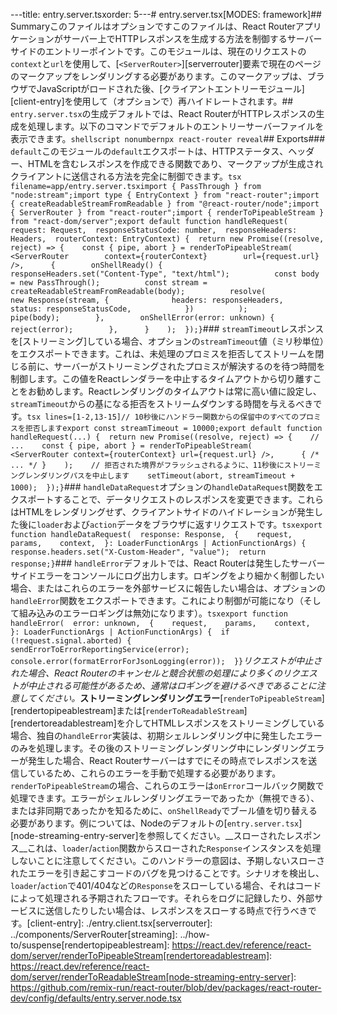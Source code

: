 ---title: entry.server.tsxorder: 5---# entry.server.tsx[MODES: framework]## Summary<docs-info>このファイルはオプションです</docs-info>このファイルは、React Routerアプリケーションがサーバー上でHTTPレスポンスを生成する方法を制御するサーバーサイドのエントリーポイントです。このモジュールは、現在のリクエストの`context`と`url`を使用して、[`<ServerRouter>`][serverrouter]要素で現在のページのマークアップをレンダリングする必要があります。このマークアップは、ブラウザでJavaScriptがロードされた後、[クライアントエントリーモジュール][client-entry]を使用して（オプションで）再ハイドレートされます。## `entry.server.tsx`の生成デフォルトでは、React RouterがHTTPレスポンスの生成を処理します。以下のコマンドでデフォルトのエントリーサーバーファイルを表示できます。```shellscript nonumbernpx react-router reveal```## Exports### `default`このモジュールの`default`エクスポートは、HTTPステータス、ヘッダー、HTMLを含むレスポンスを作成できる関数であり、マークアップが生成されクライアントに送信される方法を完全に制御できます。```tsx filename=app/entry.server.tsximport { PassThrough } from "node:stream";import type { EntryContext } from "react-router";import { createReadableStreamFromReadable } from "@react-router/node";import { ServerRouter } from "react-router";import { renderToPipeableStream } from "react-dom/server";export default function handleRequest(  request: Request,  responseStatusCode: number,  responseHeaders: Headers,  routerContext: EntryContext) {  return new Promise((resolve, reject) => {    const { pipe, abort } = renderToPipeableStream(      <ServerRouter        context={routerContext}        url={request.url}      />,      {        onShellReady() {          responseHeaders.set("Content-Type", "text/html");          const body = new PassThrough();          const stream =            createReadableStreamFromReadable(body);          resolve(            new Response(stream, {              headers: responseHeaders,              status: responseStatusCode,            })          );          pipe(body);        },        onShellError(error: unknown) {          reject(error);        },      }    );  });}```### `streamTimeout`レスポンスを[ストリーミング]している場合、オプションの`streamTimeout`値（ミリ秒単位）をエクスポートできます。これは、未処理のプロミスを拒否してストリームを閉じる前に、サーバーがストリーミングされたプロミスが解決するのを待つ時間を制御します。この値をReactレンダラーを中止するタイムアウトから切り離すことをお勧めします。Reactレンダリングのタイムアウトは常に高い値に設定し、`streamTimeout`からの基になる拒否をストリームダウンする時間を与えるべきです。```tsx lines=[1-2,13-15]// 10秒後にハンドラー関数からの保留中のすべてのプロミスを拒否しますexport const streamTimeout = 10000;export default function handleRequest(...) {  return new Promise((resolve, reject) => {    // ...    const { pipe, abort } = renderToPipeableStream(      <ServerRouter context={routerContext} url={request.url} />,      { /* ... */ }    );    // 拒否された境界がフラッシュされるように、11秒後にストリーミングレンダリングパスを中止します    setTimeout(abort, streamTimeout + 1000);  });}```### `handleDataRequest`オプションの`handleDataRequest`関数をエクスポートすることで、データリクエストのレスポンスを変更できます。これらはHTMLをレンダリングせず、クライアントサイドのハイドレーションが発生した後に`loader`および`action`データをブラウザに返すリクエストです。```tsxexport function handleDataRequest(  response: Response,  {    request,    params,    context,  }: LoaderFunctionArgs | ActionFunctionArgs) {  response.headers.set("X-Custom-Header", "value");  return response;}```### `handleError`デフォルトでは、React Routerは発生したサーバーサイドエラーをコンソールにログ出力します。ロギングをより細かく制御したい場合、またはこれらのエラーを外部サービスに報告したい場合は、オプションの`handleError`関数をエクスポートできます。これにより制御が可能になり（そして組み込みのエラーロギングは無効になります）。```tsxexport function handleError(  error: unknown,  {    request,    params,    context,  }: LoaderFunctionArgs | ActionFunctionArgs) {  if (!request.signal.aborted) {    sendErrorToErrorReportingService(error);    console.error(formatErrorForJsonLogging(error));  }}```*リクエストが中止された場合、React Routerのキャンセルと競合状態の処理により多くのリクエストが中止される可能性があるため、通常はロギングを避けるべきであることに注意してください。*__ストリーミングレンダリングエラー__[`renderToPipeableStream`][rendertopipeablestream]または[`renderToReadableStream`][rendertoreadablestream]を介してHTMLレスポンスをストリーミングしている場合、独自の`handleError`実装は、初期シェルレンダリング中に発生したエラーのみを処理します。その後のストリーミングレンダリング中にレンダリングエラーが発生した場合、React Routerサーバーはすでにその時点でレスポンスを送信しているため、これらのエラーを手動で処理する必要があります。`renderToPipeableStream`の場合、これらのエラーは`onError`コールバック関数で処理できます。エラーがシェルレンダリングエラーであったか（無視できる）、または非同期であったかを知るために、`onShellReady`でブール値を切り替える必要があります。例については、Nodeのデフォルトの[`entry.server.tsx`][node-streaming-entry-server]を参照してください。__スローされたレスポンス__これは、`loader`/`action`関数からスローされた`Response`インスタンスを処理しないことに注意してください。このハンドラーの意図は、予期しないスローされたエラーを引き起こすコードのバグを見つけることです。シナリオを検出し、`loader`/`action`で401/404などの`Response`をスローしている場合、それはコードによって処理される予期されたフローです。それらをログに記録したり、外部サービスに送信したりしたい場合は、レスポンスをスローする時点で行うべきです。[client-entry]: ./entry.client.tsx[serverrouter]: ../components/ServerRouter[streaming]: ../how-to/suspense[rendertopipeablestream]: https://react.dev/reference/react-dom/server/renderToPipeableStream[rendertoreadablestream]: https://react.dev/reference/react-dom/server/renderToReadableStream[node-streaming-entry-server]: https://github.com/remix-run/react-router/blob/dev/packages/react-router-dev/config/defaults/entry.server.node.tsx